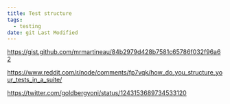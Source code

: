 ```yaml
---
title: Test structure
tags:
  - testing
date: git Last Modified
---
```


https://gist.github.com/mrmartineau/84b2979d428b7581c65786f032f96a62

https://www.reddit.com/r/node/comments/fp7vqk/how_do_you_structure_your_tests_in_a_suite/

https://twitter.com/goldbergyoni/status/1243153689734533120
